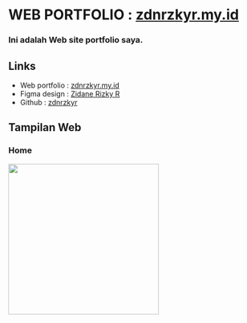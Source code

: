 <h1>WEB PORTFOLIO : <a href="https://zdnrzkyr.my.id" target="_blank">zdnrzkyr.my.id</a></h1>
<h3>Ini adalah Web site portfolio saya.</h3>
<h2>Links</h2>
<ul>
    <li>Web portfolio : <a href="https://zdnrzkyr.my.id" target="_blank">zdnrzkyr.my.id</a></li>
    <li>Figma design : <a href="https://www.figma.com/design/4ByhwcBLDptYhFMWgvbQRH/WEB-PORTFOLIO?t=yF02KuLDlbOxeTw0-0" target="_blank">Zidane Rizky R</a></li>
    <li>Github : <a href="https://github.com/zdnrzkyr/">zdnrzkyr</a></li>
</ul>
<h2>Tampilan Web</h2>
<h3>Home</h3>
<img src=""https://i.ibb.co.com/YtYt4Rs/image.png" width="300px">

